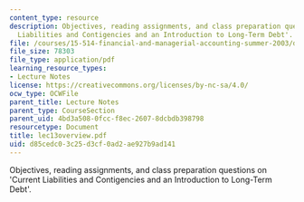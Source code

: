```yaml
---
content_type: resource
description: Objectives, reading assignments, and class preparation questions on 'Current
  Liabilities and Contigencies and an Introduction to Long-Term Debt'.
file: /courses/15-514-financial-and-managerial-accounting-summer-2003/d85cedc03c25d3cf0ad2ae927b9ad141_lec13overview.pdf
file_size: 78303
file_type: application/pdf
learning_resource_types:
- Lecture Notes
license: https://creativecommons.org/licenses/by-nc-sa/4.0/
ocw_type: OCWFile
parent_title: Lecture Notes
parent_type: CourseSection
parent_uid: 4bd3a508-0fcc-f8ec-2607-8dcbdb398798
resourcetype: Document
title: lec13overview.pdf
uid: d85cedc0-3c25-d3cf-0ad2-ae927b9ad141
---
```

Objectives, reading assignments, and class preparation questions on 'Current Liabilities and Contigencies and an Introduction to Long-Term Debt'.
